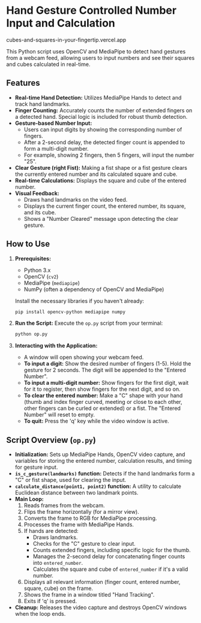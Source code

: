 # Hand Gesture Controlled Number Input and Calculation
cubes-and-squares-in-your-fingertip.vercel.app


This Python script uses OpenCV and MediaPipe to detect hand gestures from a webcam feed, allowing users to input numbers and see their squares and cubes calculated in real-time.

## Features

- **Real-time Hand Detection:** Utilizes MediaPipe Hands to detect and track hand landmarks.
- **Finger Counting:** Accurately counts the number of extended fingers on a detected hand. Special logic is included for robust thumb detection.
- **Gesture-based Number Input:**
    - Users can input digits by showing the corresponding number of fingers.
    - After a 2-second delay, the detected finger count is appended to form a multi-digit number.
    - For example, showing 2 fingers, then 5 fingers, will input the number "25".
- **Clear Gesture (right Fist):** Making a fist shape or a fist gesture clears the currently entered number and its calculated square and cube.
- **Real-time Calculations:** Displays the square and cube of the entered number.
- **Visual Feedback:**
    - Draws hand landmarks on the video feed.
    - Displays the current finger count, the entered number, its square, and its cube.
    - Shows a "Number Cleared" message upon detecting the clear gesture.

## How to Use

1.  **Prerequisites:**
    *   Python 3.x
    *   OpenCV (`cv2`)
    *   MediaPipe (`mediapipe`)
    *   NumPy (often a dependency of OpenCV and MediaPipe)

    Install the necessary libraries if you haven't already:
    ```bash
    pip install opencv-python mediapipe numpy
    ```

2.  **Run the Script:**
    Execute the `op.py` script from your terminal:
    ```bash
    python op.py
    ```

3.  **Interacting with the Application:**
    *   A window will open showing your webcam feed.
    *   **To input a digit:** Show the desired number of fingers (1-5). Hold the gesture for 2 seconds. The digit will be appended to the "Entered Number".
    *   **To input a multi-digit number:** Show fingers for the first digit, wait for it to register, then show fingers for the next digit, and so on.
    *   **To clear the entered number:** Make a "C" shape with your hand (thumb and index finger curved, meeting or close to each other, other fingers can be curled or extended) or a fist. The "Entered Number" will reset to empty.
    *   **To quit:** Press the 'q' key while the video window is active.

## Script Overview (`op.py`)

-   **Initialization:** Sets up MediaPipe Hands, OpenCV video capture, and variables for storing the entered number, calculation results, and timing for gesture input.
-   **`is_c_gesture(landmarks)` function:** Detects if the hand landmarks form a "C" or fist shape, used for clearing the input.
-   **`calculate_distance(point1, point2)` function:** A utility to calculate Euclidean distance between two landmark points.
-   **Main Loop:**
    1.  Reads frames from the webcam.
    2.  Flips the frame horizontally (for a mirror view).
    3.  Converts the frame to RGB for MediaPipe processing.
    4.  Processes the frame with MediaPipe Hands.
    5.  If hands are detected:
        *   Draws landmarks.
        *   Checks for the "C" gesture to clear input.
        *   Counts extended fingers, including specific logic for the thumb.
        *   Manages the 2-second delay for concatenating finger counts into `entered_number`.
        *   Calculates the square and cube of `entered_number` if it's a valid number.
    6.  Displays all relevant information (finger count, entered number, square, cube) on the frame.
    7.  Shows the frame in a window titled "Hand Tracking".
    8.  Exits if 'q' is pressed.
-   **Cleanup:** Releases the video capture and destroys OpenCV windows when the loop ends. 
